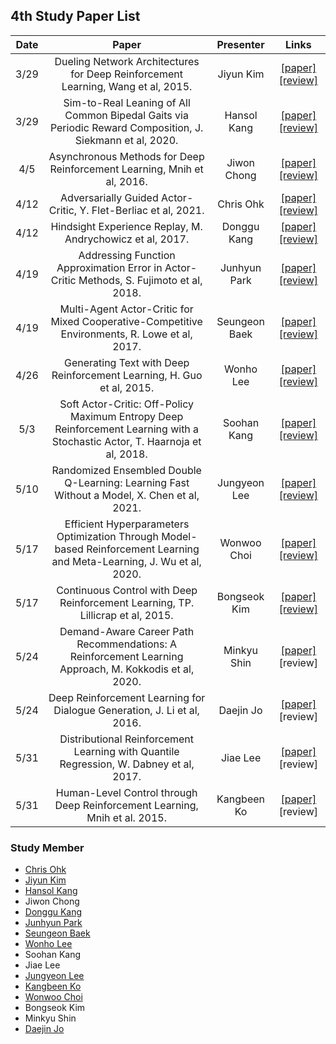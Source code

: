 ## 4th Study Paper List

Date | Paper | Presenter | Links
:---: | :---: | :---: | :---:
3/29 | Dueling Network Architectures for Deep Reinforcement Learning, Wang et al, 2015. | Jiyun Kim | [[paper]](https://arxiv.org/abs/1511.06581) [[review]](./210329%20-%20Dueling%20Network%20Architectures%20for%20Deep%20Reinforcement%20Learning%2C%20Wang%20et%20al%2C%202015.pdf)
3/29 | Sim-to-Real Leaning of All Common Bipedal Gaits via Periodic Reward Composition, J. Siekmann et al, 2020. | Hansol Kang | [[paper]](https://arxiv.org/abs/2011.01387) [[review]](./210329%20-%20Sim-to-Real%20Leaning%20of%20All%20Common%20Bipedal%20Gaits%20via%20Periodic%20Reward%20Composition%2C%20J.%20Siekmann%20et%20al%2C%202020.pdf)
4/5 | Asynchronous Methods for Deep Reinforcement Learning, Mnih et al, 2016. | Jiwon Chong | [[paper]](https://arxiv.org/abs/1602.01783) [[review]](./210405%20-%20Asynchronous%20Methods%20for%20Deep%20Reinforcement%20Learning%2C%20Mnih%20et%20al%2C%202016.pdf)
4/12 | Adversarially Guided Actor-Critic, Y. Flet-Berliac et al, 2021. | Chris Ohk | [[paper]](https://arxiv.org/abs/2102.04376) [[review]](./210412%20-%20Adversarially%20Guided%20Actor-Critic%2C%20Y.%20Flet-Berliac%20et%20al%2C%202021.pdf)
4/12 | Hindsight Experience Replay, M. Andrychowicz et al, 2017. | Donggu Kang | [[paper]](https://arxiv.org/abs/1707.01495) [[review]](./210412%20-%20Hindsight%20Experience%20Replay%2C%20M.%20Andrychowicz%20et%20al%2C%202017.pdf)
4/19 | Addressing Function Approximation Error in Actor-Critic Methods, S. Fujimoto et al, 2018. | Junhyun Park | [[paper]](https://arxiv.org/abs/1802.09477) [[review]](./210419%20-%20Addressing%20Function%20Approximation%20Error%20in%20Actor-Critic%20Methods%2C%20S.%20Fujimoto%20et%20al%2C%202018.pdf)
4/19 | Multi-Agent Actor-Critic for Mixed Cooperative-Competitive Environments, R. Lowe et al, 2017. | Seungeon Baek | [[paper]](https://arxiv.org/abs/1706.02275) [[review]](./210419%20-%20Multi-Agent%20Actor-Critic%20for%20Mixed%20Cooperative-Competitive%20Environments%2C%20R.%20Lowe%20et%20al%2C%202017.pdf)
4/26 | Generating Text with Deep Reinforcement Learning, H. Guo et al, 2015. | Wonho Lee | [[paper]](https://arxiv.org/abs/1510.09202) [[review]](./210426%20-%20Generating%20Text%20with%20Deep%20Reinforcement%20Learning%2C%20H.%20Guo%20et%20al%2C%202015.pdf)
5/3 | Soft Actor-Critic: Off-Policy Maximum Entropy Deep Reinforcement Learning with a Stochastic Actor, T. Haarnoja et al, 2018. | Soohan Kang | [[paper]](https://arxiv.org/abs/1801.01290) [[review]](./210503%20-%20Soft%20Actor-Critic%20Off-Policy%20Maximum%20Entropy%20Deep%20Reinforcement%20Learning%20with%20a%20Stochastic%20Actor%2C%20T.%20Haarnoja%20et%20al%2C%202018.pdf)
5/10 | Randomized Ensembled Double Q-Learning: Learning Fast Without a Model, X. Chen et al, 2021. | Jungyeon Lee | [[paper]](https://arxiv.org/abs/2101.05982) [[review]](./210510%20-%20Randomized%20Ensembled%20Double%20Q-Learning%20Learning%20Fast%20Without%20a%20Model%2C%20X.%20Chen%20et%20al%2C%202021.pdf)
5/17 | Efficient Hyperparameters Optimization Through Model-based Reinforcement Learning and Meta-Learning, J. Wu et al, 2020. | Wonwoo Choi | [[paper]](https://ieeexplore.ieee.org/abstract/document/9408061) [[review]](./210517%20-%20Efficient%20Hyperparameters%20Optimization%20Through%20Model-based%20Reinforcement%20Learning%20and%20Meta-Learning%2C%20J.%20Wu%20et%20al%2C%202020.pdf)
5/17 | Continuous Control with Deep Reinforcement Learning, TP. Lillicrap et al, 2015. | Bongseok Kim | [[paper]](https://arxiv.org/abs/1509.02971) [[review]](./210517%20-%20Continuous%20Control%20with%20Deep%20Reinforcement%20Learning%2C%20TP.%20Lillicrap%20et%20al%2C%202015.pdf)
5/24 | Demand-Aware Career Path Recommendations: A Reinforcement Learning Approach, M. Kokkodis et al, 2020. | Minkyu Shin | [[paper]](https://pubsonline.informs.org/doi/pdf/10.1287/mnsc.2020.3727) [review]
5/24 | Deep Reinforcement Learning for Dialogue Generation, J. Li et al, 2016. | Daejin Jo | [[paper]](https://arxiv.org/abs/1606.01541) [review]
5/31 | Distributional Reinforcement Learning with Quantile Regression, W. Dabney et al, 2017. | Jiae Lee | [[paper]](https://arxiv.org/abs/1710.10044) [review]
5/31 | Human-Level Control through Deep Reinforcement Learning, Mnih et al. 2015. | Kangbeen Ko | [[paper]](https://www.nature.com/articles/nature14236?wm=book_wap_0005) [review]

### Study Member

* [Chris Ohk](http://www.github.com/utilForever)
* [Jiyun Kim](http://www.github.com/Helia-17)
* [Hansol Kang](http://www.github.com/OnesoulKang)
* Jiwon Chong
* [Donggu Kang](http://www.github.com/HERIUN)
* [Junhyun Park](http://www.github.com/jundev1l2l)
* [Seungeon Baek](http://www.github.com/SeungeonBaek)
* [Wonho Lee](http://www.github.com/lee-wonho)
* Soohan Kang
* Jiae Lee
* [Jungyeon Lee](http://www.github.com/curieuxjy)
* [Kangbeen Ko](http://www.github.com/KevinTheRainmaker)
* [Wonwoo Choi](http://www.github.com/deepwonwoo)
* Bongseok Kim
* Minkyu Shin
* [Daejin Jo](http://www.github.com/twidddj)